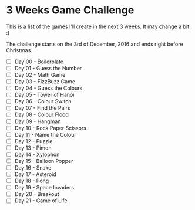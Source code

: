 # 3 Weeks Game Challenge

This is a list of the games I'll create in the next 3 weeks. It may change a bit :)

The challenge starts on the 3rd of December, 2016 and ends right before Christmas. 

- [ ] Day 00 - Boilerplate
- [ ] Day 01 - Guess the Number
- [ ] Day 02 - Math Game
- [ ] Day 03 - FizzBuzz Game
- [ ] Day 04 - Guess the Colours
- [ ] Day 05 - Tower of Hanoi
- [ ] Day 06 - Colour Switch
- [ ] Day 07 - Find the Pairs
- [ ] Day 08 - Colour Flood
- [ ] Day 09 - Hangman
- [ ] Day 10 - Rock Paper Scissors
- [ ] Day 11 - Name the Colour
- [ ] Day 12 - Puzzle
- [ ] Day 13 - Pimon
- [ ] Day 14 - Xylophon
- [ ] Day 15 - Balloon Popper
- [ ] Day 16 - Snake
- [ ] Day 17 - Asteroid
- [ ] Day 18 - Pong
- [ ] Day 19 - Space Invaders
- [ ] Day 20 - Breakout
- [ ] Day 21 - Game of Life
